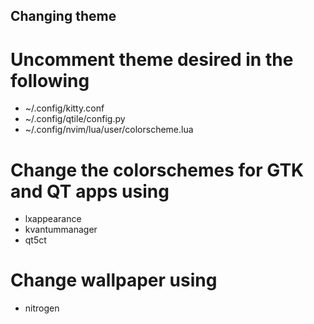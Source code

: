 ## Changing theme

# Uncomment theme desired in the following

* ~/.config/kitty.conf
* ~/.config/qtile/config.py
* ~/.config/nvim/lua/user/colorscheme.lua

# Change the colorschemes for GTK and QT apps using

* lxappearance
* kvantummanager
* qt5ct

# Change wallpaper using

* nitrogen
